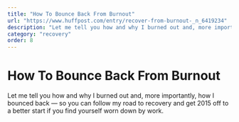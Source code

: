```yaml
---
title: "How To Bounce Back From Burnout"
url: "https://www.huffpost.com/entry/recover-from-burnout-_n_6419234"
description: "Let me tell you how and why I burned out and, more importantly, how I bounced back — so you can follow my road to recovery and get 2015 off to a better start if you find yourself worn down by work."
category: "recovery"
order: 8
---
```


# How To Bounce Back From Burnout

Let me tell you how and why I burned out and, more importantly, how I bounced back — so you can follow my road to recovery and get 2015 off to a better start if you find yourself worn down by work.
